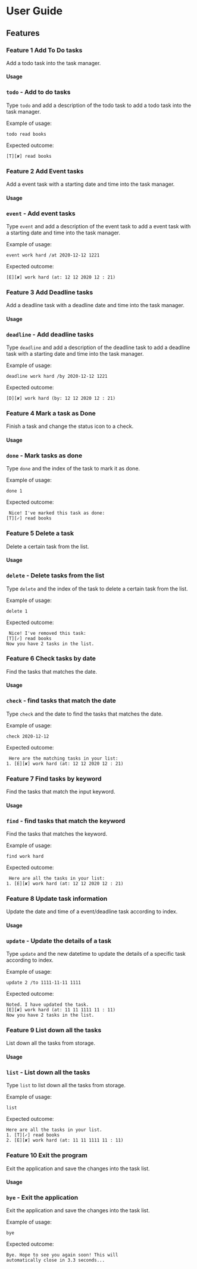 # User Guide

## Features <a name="Features"></a>

### Feature 1 Add To Do tasks
Add a todo task into the task manager.

#### Usage
### `todo` - Add to do tasks

Type `todo` and add a description of the todo task to add a todo task into the task manager. 

Example of usage: 

`todo read books`

Expected outcome:

`[T][✘] read books`

### Feature 2 Add Event tasks
Add a event task with a starting date and time into the task manager.

#### Usage
### `event` - Add event tasks

Type `event` and add a description of the event task to add a event task with a starting date and time into the task manager.

Example of usage: 

`event work hard /at 2020-12-12 1221`

Expected outcome:

`[E][✘] work hard (at: 12 12 2020 12 : 21)`

### Feature 3 Add Deadline tasks
Add a deadline task with a deadline date and time into the task manager.

#### Usage
### `deadline` - Add deadline tasks
Type `deadline` and add a description of the deadline task to add a deadline task with a starting date and time into the task manager.

Example of usage: 

`deadline work hard /by 2020-12-12 1221`

Expected outcome:

`[D][✘] work hard (by: 12 12 2020 12 : 21)`

### Feature 4 Mark a task as Done
Finish a task and change the status icon to a check.

#### Usage
### `done` - Mark tasks as done

Type `done` and the index of the task to mark it as done.

Example of usage: 

`done 1`

Expected outcome:

` Nice! I've marked this task as done:`  
         `[T][✓] read books`
         
### Feature 5 Delete a task
Delete a certain task from the list.

#### Usage

### `delete` - Delete tasks from the list

Type `delete` and the index of the task to delete a certain task from the list.

Example of usage: 

`delete 1`

Expected outcome:

` Nice! I've removed this task:`  
         `[T][✓] read books`  
  `Now you have 2 tasks in the list.`
  
  
### Feature 6 Check tasks by date
Find the tasks that matches the date.

#### Usage

### `check` - find tasks that match the date
 
Type `check` and the date to find the tasks that matches the date.
 
 Example of usage: 
 
 `check 2020-12-12`
 
 Expected outcome:
 
` Here are the matching tasks in your list:`  
`1. [E][✘] work hard (at: 12 12 2020 12 : 21)`


### Feature 7 Find tasks by keyword
Find the tasks that match the input keyword.

#### Usage

### `find` - find tasks that match the keyword
 
Find the tasks that matches the keyword.
 
 Example of usage: 
 
 `find work hard`
 
 Expected outcome:
 
` Here are all the tasks in your list:`  
`1. [E][✘] work hard (at: 12 12 2020 12 : 21)`

### Feature 8 Update task information
Update the date and time of a event/deadline task according to index.

#### Usage

### `update` - Update the details of a task
 
Type `update` and the new datetime to update the details of a specific task according to index.
 
 Example of usage: 
 
 `update 2 /to 1111-11-11 1111`
 
 Expected outcome:  
 
`Noted. I have updated the task.`  
`[E][✘] work hard (at: 11 11 1111 11 : 11)`  
`Now you have 2 tasks in the list.`

### Feature 9 List down all the tasks
List down all the tasks from storage.

#### Usage

### `list` - List down all the tasks
 
Type `list` to list down all the tasks from storage.
 
 Example of usage: 
 
 `list`
 
 Expected outcome:  
 
`Here are all the tasks in your list.`  
`1. [T][✓] read books`  
`2. [E][✘] work hard (at: 11 11 1111 11 : 11)`  


### Feature 10 Exit the program
Exit the application and save the changes into the task list.

#### Usage

### `bye` - Exit the application
 
Exit the application and save the changes into the task list.
 
 Example of usage: 
 
 `bye`
 
 Expected outcome:
 
`Bye. Hope to see you again soon! This will`  
`automatically close in 3.3 seconds...`








  





   




